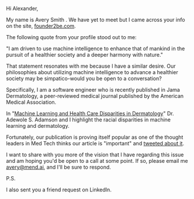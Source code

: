 Hi Alexander,

My name is Avery Smith . We have yet to meet but I came across your info on the site, [founder2be.com](https://www.founder2be.com/index.php/azide0x37/).

The following quote from your profile stood out to me:

"I am driven to use machine intelligence to enhance that of mankind in the pursuit of a healthier society and a deeper harmony with nature."

That statement resonates with me because I have a similar desire. Our philosophies about utilizing machine intelligence to advance a healthier society may be simpatico-would you be open to a conversation?

Specifically, I am a software engineer who is recently published in Jama Dermatology, a peer-reviewed medical journal published by the American Medical Association. 

In "[Machine Learning and Health Care Disparities in Dermatology](https://jamanetwork.com/journals/jamadermatology/article-abstract/2688587)" Dr. Adewole S. Adamson and I highlight the racial disparities in machine learning and dermatology.

Fortunately, our publication is proving itself popular as one of the thought leaders in Med Tech thinks our article is "important" and [tweeted about it](https://twitter.com/EricTopol/status/1024672211687243776).

I want to share with you more of the vision that I have regarding this issue and am hoping you'd be open to a call at some point. If so, please email me [avery@mend.ai](mailto:avery@mend.ai), and I'll be sure to respond.

P.S.

I also sent you a friend request on LinkedIn.